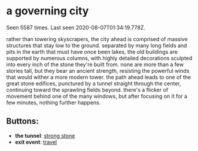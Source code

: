 # a governing city

Seen 5587 times. Last seen 2020-08-07T01:34:19.778Z.

rather than towering skyscrapers, the city ahead is comprised of massive structures that stay low to the ground. separated by many long fields and pits in the earth that must have once been lakes, the old buildings are supported by numerous columns, with highly detailed decorations sculpted into every inch of the stone they're built from. none are more than a few stories tall, but they bear an ancient strength, resisting the powerful winds that would wither a more modern tower. the path ahead leads to one of the great stone edifices, punctured by a tunnel straight through the center, continuing toward the sprawling fields beyond. there's a flicker of movement behind one of the many windows, but after focusing on it for a few minutes, nothing further happens.

## Buttons:

- **the tunnel**: [strong stone](strong-stone-7u1cex.md)
- **exit event**: [travel](travel-travel.md)